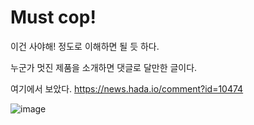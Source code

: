 # Must cop!

이건 사야해! 정도로 이해하면 될 듯 하다. 

누군가 멋진 제품을 소개하면 댓글로 달만한 글이다. 

여기에서 보았다. https://news.hada.io/comment?id=10474

![image](https://user-images.githubusercontent.com/6977358/173267608-6222ea49-32eb-494f-b9f0-71587900211e.png)
